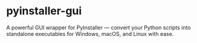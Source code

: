 # pyinstaller-gui
A powerful GUI wrapper for PyInstaller — convert your Python scripts into standalone executables for Windows, macOS, and Linux with ease.
